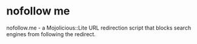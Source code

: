 nofollow me
===========

nofollow.me - a Mojolicious::Lite URL redirection script that blocks search engines from following the redirect.
